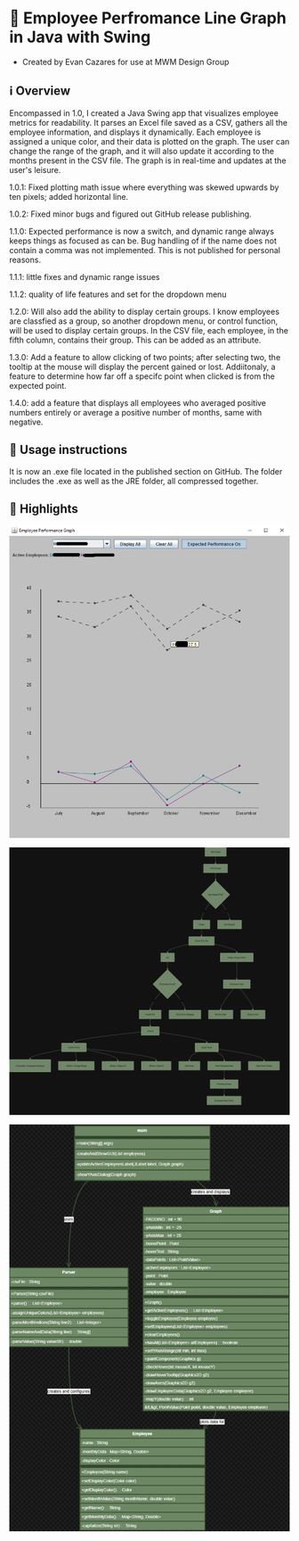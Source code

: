 # 📄 Employee Perfromance Line Graph in Java with Swing

- Created by Evan Cazares for use at MWM Design Group

## ℹ️ Overview

Encompassed in 1.0, I created a Java Swing app that visualizes employee metrics for readability. It parses an Excel file saved as a CSV, gathers all the employee information, and displays it dynamically. Each employee is assigned a unique color, and their data is plotted on the graph. The user can change the range of the graph, and it will also update it according to the months present in the CSV file. The graph is in real-time and updates at the user's leisure.

1.0.1: Fixed plotting math issue where everything was skewed upwards by ten pixels; added horizontal line.

1.0.2: Fixed minor bugs and figured out GitHub release publishing.

1.1.0: Expected performance is now a switch, and dynamic range always keeps things as focused as can be. Bug handling of if the name does not contain a comma was not implemented. This is not published for personal reasons.

1.1.1: little fixes and dynamic range issues

1.1.2: quality of life features and set for the dropdown menu

1.2.0: Will also add the ability to display certain groups. I know employees are classfied as a group, so another dropdown menu, or control function, will be used to display certain groups. In the CSV file, each employee, in the fifth column, contains their group. This can be added as an attribute.


1.3.0: Add a feature to allow clicking of two points; after selecting two, the tooltip at the mouse will display the percent gained or lost. Addiitonaly, a feature to determine how far off a specifc point when clicked is from the expected point.

1.4.0: add a feature that displays all employees who averaged positive numbers entirely or average a positive number of months, same with negative.

## 🚀 Usage instructions

It is now an .exe file located in the published section on GitHub. The folder includes the .exe as well as the JRE folder, all compressed together.

## 🌟 Highlights

![Graph 1.2.2](https://github.com/EvanCaz/EmployeePerformance/blob/main/Graph.png?raw=true)


![Decision Tree](https://github.com/EvanCaz/EmployeePerformance/blob/main/Tree.png?raw=true)


![Class Overview](https://github.com/EvanCaz/EmployeePerformance/blob/main/Diagram.png?raw=true)

